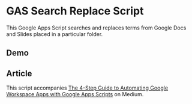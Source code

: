 # GAS Search Replace Script

This Google Apps Script searches and replaces terms from Google Docs and Slides placed in a particular folder. 

## Demo



## Article

This script accompanies [The 4-Step Guide to Automating Google Workspace Apps with Google Apps Scripts](#) on Medium.